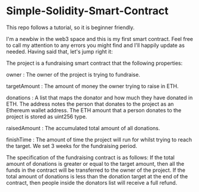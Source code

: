 # Simple-Solidity-Smart-Contract
This repo follows a tutorial, so it is beginner friendly.

I'm a newbiw in the web3 space and this is my first smart contract. Feel free to call my attention to any errors you might find and I'll happily update as needed. Having said that, let's jump right it:

The project is a fundraising smart contract that the following properties:

owner : The owner of the project is trying to fundraise.

targetAmount : The amount of money the owner trying to raise in ETH.

donations : A list that maps the donator and how much they have donated in ETH. The address notes the person that donates to the project as an Ethereum wallet address. The ETH amount that a person donates to the project is stored as uint256 type.

raisedAmount : The accumulated total amount of all donations.

finishTime : The amount of time the project will run for whilst trying to reach the target. We set 3 weeks for the fundraising period.

The specification of the fundraising contract is as follows:
If the total amount of donations is greater or equal to the target amount, then all the funds in the contract will be transferred to the owner of the project.
If the total amount of donations is less than the donation target at the end of the contract, then people inside the donators list will receive a full refund.
